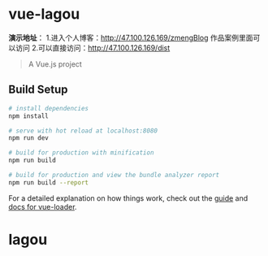 # vue-lagou
**演示地址**：
1.进入个人博客：http://47.100.126.169/zmengBlog 作品案例里面可以访问
2.可以直接访问：http://47.100.126.169/dist
> A Vue.js project

## Build Setup

``` bash
# install dependencies
npm install

# serve with hot reload at localhost:8080
npm run dev

# build for production with minification
npm run build

# build for production and view the bundle analyzer report
npm run build --report
```

For a detailed explanation on how things work, check out the [guide](http://vuejs-templates.github.io/webpack/) and [docs for vue-loader](http://vuejs.github.io/vue-loader).
# lagou
